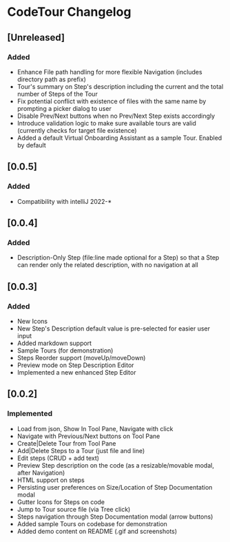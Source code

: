 <!-- Keep a Changelog guide -> https://keepachangelog.com -->

# CodeTour Changelog

## [Unreleased]
### Added
- Enhance File path handling for more flexible Navigation (includes directory path as prefix)
- Tour's summary on Step's description including the current and the total number of Steps of the Tour
- Fix potential conflict with existence of files with the same name by prompting a picker dialog to user
- Disable Prev/Next buttons when no Prev/Next Step exists accordingly
- Introduce validation logic to make sure available tours are valid (currently checks for target file existence)
- Added a default Virtual Onboarding Assistant as a sample Tour. Enabled by default

## [0.0.5]
### Added
- Compatibility with intelliJ 2022-*

## [0.0.4]
### Added
- Description-Only Step (file:line made optional for a Step) so that a Step can render only the related description,
  with no navigation at all

## [0.0.3]
### Added
- New Icons
- New Step's Description default value is pre-selected for easier user input
- Added markdown support
- Sample Tours (for demonstration)
- Steps Reorder support (moveUp/moveDown)
- Preview mode on Step Description Editor
- Implemented a new enhanced Step Editor

## [0.0.2]
### Implemented
- Load from json, Show In Tool Pane, Navigate with click
- Navigate with Previous/Next buttons on Tool Pane
- Create|Delete Tour from Tool Pane
- Add|Delete Steps to a Tour (just file and line)
- Edit steps (CRUD + add text)
- Preview Step description on the code (as a resizable/movable modal, after Navigation)
- HTML support on steps
- Persisting user preferences on Size/Location of Step Documentation modal
- Gutter Icons for Steps on code
- Jump to Tour source file (via Tree click)
- Steps navigation through Step Documentation modal (arrow buttons)
- Added sample Tours on codebase for demonstration
- Added demo content on README (.gif and screenshots)
